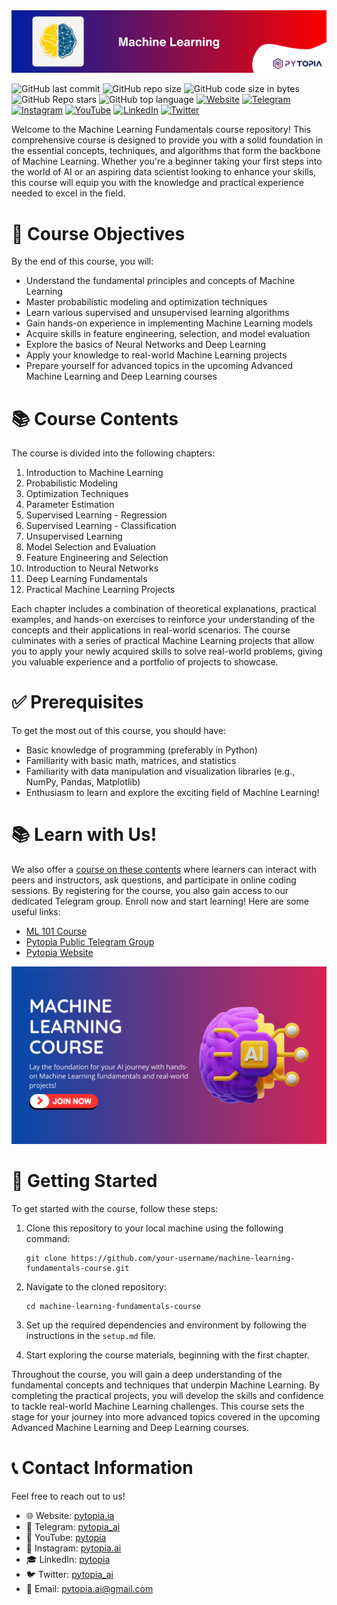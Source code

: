 <img src="./images/banner.png" width="800">

![GitHub last commit](https://img.shields.io/github/last-commit/pytopia/machine-learning-101)
![GitHub repo size](https://img.shields.io/github/repo-size/pytopia/machine-learning-101)
![GitHub code size in bytes](https://img.shields.io/github/languages/code-size/pytopia/machine-learning-101)
![GitHub Repo stars](https://img.shields.io/github/stars/pytopia/machine-learning-101)
![GitHub top language](https://img.shields.io/github/languages/top/pytopia/machine-learning-101)
[![Website](https://img.shields.io/badge/Visit-Website-blue)](https://www.pytopia.ai)
[![Telegram](https://img.shields.io/badge/Join-Telegram-blue)](https://t.me/pytopia_ai)
[![Instagram](https://img.shields.io/badge/Follow-Instagram-red)](https://instagram.com/pytopia.ai)
[![YouTube](https://img.shields.io/badge/Subscribe-YouTube-red)](https://www.youtube.com/@pytopia)
[![LinkedIn](https://img.shields.io/badge/Follow-LinkedIn-blue)](https://linkedin.com/company/pytopia)
[![Twitter](https://img.shields.io/badge/Follow-Twitter-blue)](https://twitter.com/pytopia_ai)

Welcome to the Machine Learning Fundamentals course repository! This comprehensive course is designed to provide you with a solid foundation in the essential concepts, techniques, and algorithms that form the backbone of Machine Learning. Whether you're a beginner taking your first steps into the world of AI or an aspiring data scientist looking to enhance your skills, this course will equip you with the knowledge and practical experience needed to excel in the field.

# 🎯 Course Objectives

By the end of this course, you will:

- Understand the fundamental principles and concepts of Machine Learning
- Master probabilistic modeling and optimization techniques
- Learn various supervised and unsupervised learning algorithms
- Gain hands-on experience in implementing Machine Learning models
- Acquire skills in feature engineering, selection, and model evaluation
- Explore the basics of Neural Networks and Deep Learning
- Apply your knowledge to real-world Machine Learning projects
- Prepare yourself for advanced topics in the upcoming Advanced Machine Learning and Deep Learning courses

# 📚 Course Contents

The course is divided into the following chapters:

1. Introduction to Machine Learning
2. Probabilistic Modeling
3. Optimization Techniques
4. Parameter Estimation
5. Supervised Learning - Regression
6. Supervised Learning - Classification
7. Unsupervised Learning
8. Model Selection and Evaluation
9. Feature Engineering and Selection
10. Introduction to Neural Networks
11. Deep Learning Fundamentals
12. Practical Machine Learning Projects

Each chapter includes a combination of theoretical explanations, practical examples, and hands-on exercises to reinforce your understanding of the concepts and their applications in real-world scenarios. The course culminates with a series of practical Machine Learning projects that allow you to apply your newly acquired skills to solve real-world problems, giving you valuable experience and a portfolio of projects to showcase.

# ✅ Prerequisites

To get the most out of this course, you should have:

- Basic knowledge of programming (preferably in Python)
- Familiarity with basic math, matrices, and statistics
- Familiarity with data manipulation and visualization libraries (e.g., NumPy, Pandas, Matplotlib)
- Enthusiasm to learn and explore the exciting field of Machine Learning!

# 📚 Learn with Us!
We also offer a [course on these contents](https://www.pytopia.ai/courses/machine-learning-101) where learners can interact with peers and instructors, ask questions, and participate in online coding sessions. By registering for the course, you also gain access to our dedicated Telegram group. Enroll now and start learning! Here are some useful links:

- [ML 101 Course](https://www.pytopia.ai/courses/machine-learning-101)
- [Pytopia Public Telegram Group](https://t.me/pytopia_ai)
- [Pytopia Website](https://www.pytopia.ai/)

[<img src="./images/pytopia-course.png" width="800">](https://www.pytopia.ai/courses/machine-learning-101)

# 🚀 Getting Started

To get started with the course, follow these steps:

1. Clone this repository to your local machine using the following command:
   ```
   git clone https://github.com/your-username/machine-learning-fundamentals-course.git
   ```

2. Navigate to the cloned repository:
   ```
   cd machine-learning-fundamentals-course
   ```

3. Set up the required dependencies and environment by following the instructions in the `setup.md` file.

4. Start exploring the course materials, beginning with the first chapter.

Throughout the course, you will gain a deep understanding of the fundamental concepts and techniques that underpin Machine Learning. By completing the practical projects, you will develop the skills and confidence to tackle real-world Machine Learning challenges. This course sets the stage for your journey into more advanced topics covered in the upcoming Advanced Machine Learning and Deep Learning courses.

# 📞 Contact Information

Feel free to reach out to us!

- 🌐 Website: [pytopia.ia](https://www.pytopia.ai)
- 💬 Telegram: [pytopia_ai](https://t.me/pytopia_ai)
- 🎥 YouTube: [pytopia](https://www.youtube.com/@pytopia)
- 📸 Instagram: [pytopia.ai](https://www.instagram.com/pytopia.ai)
- 🎓 LinkedIn: [pytopia](https://www.linkedin.com/in/pytopia)
- 🐦 Twitter: [pytopia_ai](https://twitter.com/pytopia_ai)
- 📧 Email: [pytopia.ai@gmail.com](mailto:pytopia.ai@gmail.com)
